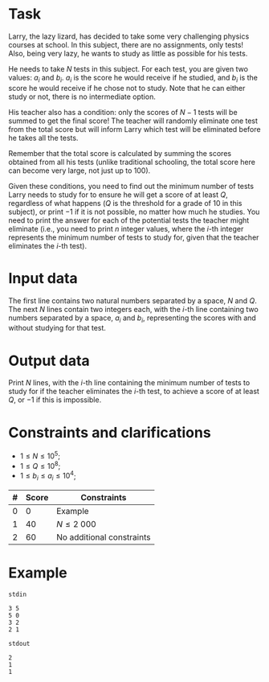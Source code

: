 
# Task

Larry, the lazy lizard, has decided to take some very challenging physics courses at school. In this subject, there are no assignments, only tests! Also, being very lazy, he wants to study as little as possible for his tests.

He needs to take $N$ tests in this subject. For each test, you are given two values: $a_i$ and $b_i$. $a_i$ is the score he would receive if he studied, and $b_i$ is the score he would receive if he chose not to study. Note that he can either study or not, there is no intermediate option.

His teacher also has a condition: only the scores of $N - 1$ tests will be summed to get the final score! The teacher will randomly eliminate one test from the total score but will inform Larry which test will be eliminated before he takes all the tests.

Remember that the total score is calculated by summing the scores obtained from all his tests (unlike traditional schooling, the total score here can become very large, not just up to $100$).

Given these conditions, you need to find out the minimum number of tests Larry needs to study for to ensure he will get a score of at least $Q$, regardless of what happens ($Q$ is the threshold for a grade of $10$ in this subject), or print $-1$ if it is not possible, no matter how much he studies. You need to print the answer for each of the potential tests the teacher might eliminate (i.e., you need to print $n$ integer values, where the $i$-th integer represents the minimum number of tests to study for, given that the teacher eliminates the $i$-th test).

# Input data

The first line contains two natural numbers separated by a space, $N$ and $Q$. The next $N$ lines contain two integers each, with the $i$-th line containing two numbers separated by a space, $a_i$ and $b_i$, representing the scores with and without studying for that test.

# Output data

Print $N$ lines, with the $i$-th line containing the minimum number of tests to study for if the teacher eliminates the $i$-th test, to achieve a score of at least $Q$, or $-1$ if this is impossible.

# Constraints and clarifications

* $1 \leq N \leq 10^5$;
* $1 \leq Q \leq 10^8$;
* $1 \leq b_i \leq a_i \leq 10^4$;

|#|Score|Constraints|
|-|-|--------|
|0|0|Example|
|1|40|$N \leq 2 \ 000$|
|2|60|No additional constraints|

# Example

`stdin`
```
3 5
5 0
3 2
2 1
```

`stdout`
```
2
1
1
```
